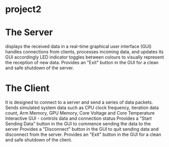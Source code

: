 # project2
 

# The Server

displays the received data in a real-time graphical user interface (GUI)
handles connections from clients, processes incoming data, and updates its GUI accordingly
LED indicator toggles between colours to visually represent the reception of new data.
Provides an "Exit" button in the GUI for a clean and safe shutdown of the server.





# The Client

 It is designed to connect to a server and send a series of data packets.
 Sends simulated system data such as
CPU clock frequency, iteration data count, Arm Memory, GPU Memory, Core Voltage and Core Temperature
Interactive GUI - controls data and connection status
Provides a "Start Sending Data" button in the GUI to commence sending the data to the server
Provides a "Disconnect" button in the GUI to quit sending data and disconnect from the server.
Provides an "Exit" button in the GUI for a clean and safe shutdown of the client.




